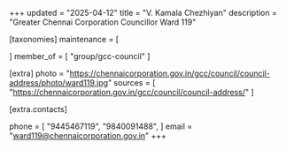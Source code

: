 +++
updated = "2025-04-12"
title = "V. Kamala Chezhiyan"
description = "Greater Chennai Corporation Councillor Ward 119"

[taxonomies]
maintenance = [

]
member_of = [
    "group/gcc-council"
]

[extra]
photo = "https://chennaicorporation.gov.in/gcc/council/council-address/photo/ward119.jpg"
sources = [
    "https://chennaicorporation.gov.in/gcc/council/council-address/"
]

[extra.contacts]

phone = [
    "9445467119",
    "9840091488",
    ]
email = "ward119@chennaicorporation.gov.in"
+++